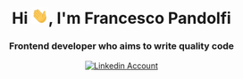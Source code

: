 <h1 align="center">Hi <img src="https://raw.githubusercontent.com/ABSphreak/ABSphreak/master/gifs/Hi.gif" width="30px">, I'm Francesco Pandolfi</h1>
<h3 align="center">Frontend developer who aims to write quality code</h3>

<div align=center>
  <a href="https://www.linkedin.com/in/francesco-pandolfi-dev/"><img src="https://cdn.worldvectorlogo.com/logos/linkedin-icon-2.svg" title="Linkedin" alt="Linkedin Account" width="30"/></a>
